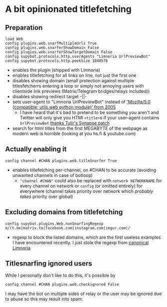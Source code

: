 # A bit opinionated titlefetching

## Preparation

```
load Web
config plugins.web.snarfMultipleUrls True
config plugins.web.snarferShowDomain False
config plugins.web.snarferShowTargetDomain False
config supybot.protocols.http.userAgents "Limnoria UrlPreviewBot"
config supybot.protocols.http.peekSize 1048576
```

* enables the plugin (shipped with Limnoria)
* enables titlefetching for all links on line, not just the first one
* disables showing domain (small protection against multiple titlesfetcherrs
  entering a loop or simply not annoying users with clientside link previews
  (Matrix/Telegram bridges/relays included))
* disables showing redirect target -||-
* sets user-agent to "Limnoria UrlPreviewBot" instead of ['Mozilla/5.0 (compatible; utils.web python module)' from 2005](https://github.com/ProgVal/Limnoria/blame/2990fcd302afdc6a3b741594017c3959fd5da2fd/src/utils/web.py#L120)
  * I have heard that it's bad to pretend to be something you aren't and
    Twitter will only give you HTMl `<title>`s if your user-agent contains
    `UrlPreviewBot` [thanks Tulir's Synapse patch](https://mau.dev/maunium/synapse/-/commit/55d926999cffee893cb4951890a33985beaf70ba)
* search for html titles from the first MEGABYTE of the webpage as modern
  web is horrible (looking at you hs.fi & youtube.com)

## Actually enabling it

```
config channel #CHAN plugins.web.titleSnarfer True
```

* enables titlefetching per-channel, on #CHAN to be accurate
  (avoiding unwanted channels in case of botloop)
  * `"channel #CHAN"` could also be replaced with `network NETWORKNAME` for
    every channel on network or `config` (or omitted entirely) for
    everywhere (channel takes priority over network which *probably takes*
    priority over global)

## Excluding domains from titlefetching

```
config supybot.plugins.Web.nonSnarfingRegexp m/(t.me|matrix.to|facebook.com|instagram.com|imgur.com)/
```

* regexp to block the listed domains, which are the first useless
  examples I have encountered recently. I just stole the regexp from
  [canonical Limnoria](https://github.com/ProgVal/Limnoria/wiki/Canonical-%23limnoria-doc)

## Titlesnarfing ignored users

While I personally don't like to do this, it's possible by

```
config channel #CHAN plugins.web.checkignored False
```

I may have the bot on multiple sides of relay or the user may be ignored due
to abuse so this may result into spam.
